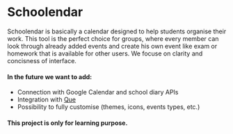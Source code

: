 # Schoolendar

Schoolendar is basically a calendar designed to help students organise their work. This tool is the perfect choice for groups, where every member can look through already added events and create his own event like exam or homework that is available for other users. We focuse on clarity and concisness of interface. 

#### In the future we want to add:
- Connection with Google Calendar and school diary APIs
- Integration with [Que](https://github.com/Que-App)
- Possibility to fully customise (themes, icons, events types, etc.)
 
  

#### This project is only for learning purpose. 
